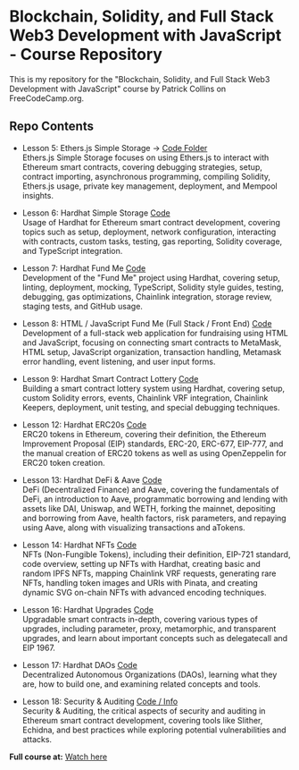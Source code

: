 # Blockchain, Solidity, and Full Stack Web3 Development with JavaScript - Course Repository

This is my repository for the "Blockchain, Solidity, and Full Stack Web3 Development with JavaScript" course by Patrick Collins on FreeCodeCamp.org.

## Repo Contents

- Lesson 5: Ethers.js Simple Storage -> [Code Folder](https://github.com/Astronaut828/SolidityCourse/tree/main/hh-solidity/ethers-simple-storage)<br>
 Ethers.js Simple Storage focuses on using Ethers.js to interact with Ethereum smart contracts, covering debugging strategies, setup, contract importing, asynchronous programming, compiling Solidity, Ethers.js usage, private key management, deployment, and Mempool insights.

- Lesson 6: Hardhat Simple Storage [Code](https://github.com/Astronaut828/SolidityCourse/tree/main/hh-solidity/hardhat-simple-storage)<br>
Usage of Hardhat for Ethereum smart contract development, covering topics such as setup, deployment, network configuration, interacting with contracts, custom tasks, testing, gas reporting, Solidity coverage, and TypeScript integration.
  
- Lesson 7: Hardhat Fund Me [Code](https://github.com/Astronaut828/SolidityCourse/tree/main/hh-solidity/hardhat-fund-me)<br>
Development of the "Fund Me" project using Hardhat, covering setup, linting, deployment, mocking, TypeScript, Solidity style guides, testing, debugging, gas optimizations, Chainlink integration, storage review, staging tests, and GitHub usage.

- Lesson 8: HTML / JavaScript Fund Me (Full Stack / Front End) [Code](https://github.com/Astronaut828/SolidityCourse/tree/main/hh-solidity/html-fund-me)<br>
Development of a full-stack web application for fundraising using HTML and JavaScript, focusing on connecting smart contracts to MetaMask, HTML setup, JavaScript organization, transaction handling, Metamask error handling, event listening, and user input forms.
  
- Lesson 9: Hardhat Smart Contract Lottery [Code](https://github.com/Astronaut828/SolidityCourse/tree/main/hh-solidity/hardhat-smartcontract-lottery)<br>
Building a smart contract lottery system using Hardhat, covering setup, custom Solidity errors, events, Chainlink VRF integration, Chainlink Keepers, deployment, unit testing, and special debugging techniques.
  
- Lesson 12: Hardhat ERC20s [Code](https://github.com/Astronaut828/SolidityCourse/tree/main/hh-solidity/hardhart-ERC20)<br>
ERC20 tokens in Ethereum, covering their definition, the Ethereum Improvement Proposal (EIP) standards, ERC-20, ERC-677, EIP-777, and the manual creation of ERC20 tokens as well as using OpenZeppelin for ERC20 token creation.

- Lesson 13: Hardhat DeFi & Aave [Code](https://github.com/Astronaut828/SolidityCourse/tree/main/hh-solidity/hardhat-defi)<br>
DeFi (Decentralized Finance) and Aave, covering the fundamentals of DeFi, an introduction to Aave, programmatic borrowing and lending with assets like DAI, Uniswap, and WETH, forking the mainnet, depositing and borrowing from Aave, health factors, risk parameters, and repaying using Aave, along with visualizing transactions and aTokens.
  
- Lesson 14: Hardhat NFTs [Code](https://github.com/Astronaut828/SolidityCourse/tree/main/hh-solidity/hardhat-nft)<br>
NFTs (Non-Fungible Tokens), including their definition, EIP-721 standard, code overview, setting up NFTs with Hardhat, creating basic and random IPFS NFTs, mapping Chainlink VRF requests, generating rare NFTs, handling token images and URIs with Pinata, and creating dynamic SVG on-chain NFTs with advanced encoding techniques.

- Lesson 16: Hardhat Upgrades [Code](https://github.com/Astronaut828/SolidityCourse/tree/main/hh-solidity/hardhat-upgrades)<br>
Upgradable smart contracts in-depth, covering various types of upgrades, including parameter, proxy, metamorphic, and transparent upgrades, and learn about important concepts such as delegatecall and EIP 1967.

- Lesson 17: Hardhat DAOs [Code](https://github.com/Astronaut828/SolidityCourse/tree/main/hh-solidity/hardhat-dao-template)<br>
Decentralized Autonomous Organizations (DAOs), learning what they are, how to build one, and examining related concepts and tools.

- Lesson 18: Security & Auditing [Code / Info](https://github.com/Astronaut828/SolidityCourse/tree/main/hh-solidity/hardhat-security)<br>
Security & Auditing, the critical aspects of security and auditing in Ethereum smart contract development, covering tools like Slither, Echidna, and best practices while exploring potential vulnerabilities and attacks.

**Full course at:** [Watch here](https://www.youtube.com/watch?v=gyMwXuJrbJQ&t=30017s)
